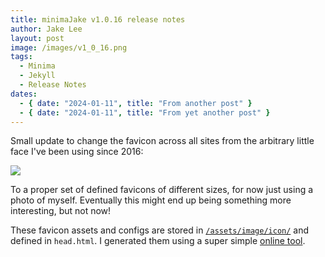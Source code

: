 ```yaml
---
title: minimaJake v1.0.16 release notes
author: Jake Lee
layout: post
image: /images/v1_0_16.png
tags:
  - Minima
  - Jekyll
  - Release Notes
dates:
  - { date: "2024-01-11", title: "From another post" }
  - { date: "2024-01-11", title: "From yet another post" }
---
```


Small update to change the favicon across all sites from the arbitrary little face I've been using since 2016:

![](/images/old-favicon.png)

To a proper set of defined favicons of different sizes, for now just using a photo of myself. Eventually this might end up being something more interesting, but not now!

These favicon assets and configs are stored in [`/assets/image/icon/`](https://github.com/JakeSteam/minimaJake/tree/main/assets/images/icon) and defined in `head.html`. I generated them using a super simple [online tool](https://realfavicongenerator.net/).
